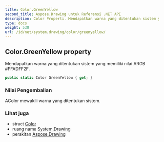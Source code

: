 ```yaml
---
title: Color.GreenYellow
second_title: Aspose.Drawing untuk Referensi .NET API
description: Color Properti. Mendapatkan warna yang ditentukan sistem yang memiliki nilai ARGB FFADFF2F.
type: docs
weight: 530
url: /id/net/system.drawing/color/greenyellow/
---
```

## Color.GreenYellow property

Mendapatkan warna yang ditentukan sistem yang memiliki nilai ARGB #FFADFF2F.

```csharp
public static Color GreenYellow { get; }
```

### Nilai Pengembalian

AColor mewakili warna yang ditentukan sistem.

### Lihat juga

* struct [Color](../)
* ruang nama [System.Drawing](../../color/)
* perakitan [Aspose.Drawing](../../../)


